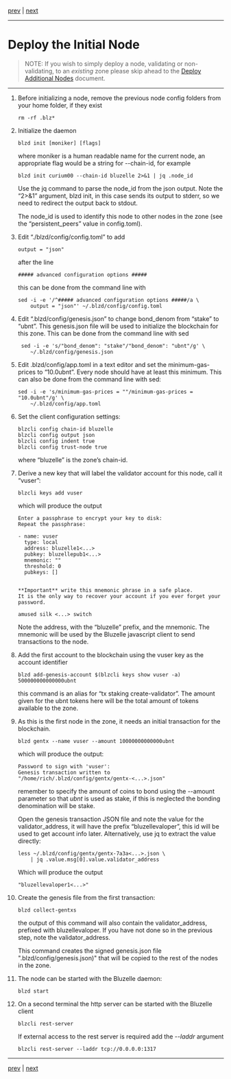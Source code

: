[prev](./build.md) | [next](./deployaddl.md)
***

Deploy the Initial Node
=======================

>NOTE: If you wish to simply deploy a node, validating or non-validating, to an
*existing* zone please skip ahead to the [Deploy Additional Nodes](./deployaddl.md)
document.
***

1.  Before initializing a node, remove the previous node config folders from 
    your home folder, if they exist

        rm -rf .blz*
 
2.  Initialize the daemon

        blzd init [moniker] [flags]

    where moniker is a human readable name for the current node, an appropriate 
    flag would be a string for --chain-id, for example

        blzd init curium00 --chain-id bluzelle 2>&1 | jq .node_id
    
    Use the jq command to parse the node_id from the json output. Note the 
    “2>&1” argument, blzd init, in this case sends its output to stderr, so we 
    need to redirect the output back to stdout. 
    
    The node_id is used to identify this node to other nodes in the zone (see 
    the “persistent_peers” value in config.toml).

3.  Edit “./blzd/config/config.toml” to add 

        output = "json"

    after the line 

        ##### advanced configuration options #####
        
    this can be done from the command line with
    
        sed -i -e '/^##### advanced configuration options #####/a \
            output = "json"' ~/.blzd/config/config.toml

4.  Edit “.blzd/config/genesis.json” to change bond_denom from “stake” to 
    “ubnt”. This genesis.json file will be used to initialize the blockchain 
    for this zone. This can be done from the command line with sed

         sed -i -e 's/"bond_denom": "stake"/"bond_denom": "ubnt"/g' \
            ~/.blzd/config/genesis.json

5.  Edit .blzd/config/app.toml in a text editor and set the minimum-gas-prices 
    to “10.0ubnt”. Every node should have at least this minimum. This can also 
    be done from the command line with sed: 

        sed -i -e 's/minimum-gas-prices = ""/minimum-gas-prices = "10.0ubnt"/g' \
            ~/.blzd/config/app.toml

6.  Set the client configuration settings:

        blzcli config chain-id bluzelle 
        blzcli config output json 
        blzcli config indent true 
        blzcli config trust-node true
        
    where “bluzelle” is the zone’s chain-id.

7.  Derive a new key that will label the validator account for this node, call 
    it “vuser”:

        blzcli keys add vuser
        
    which will produce the output 
        
        Enter a passphrase to encrypt your key to disk:
        Repeat the passphrase:
        
        - name: vuser
          type: local
          address: bluzelle1<...>
          pubkey: bluzellepub1<...>
          mnemonic: ""
          threshold: 0
          pubkeys: []
        
        
        **Important** write this mnemonic phrase in a safe place.
        It is the only way to recover your account if you ever forget your password.
        
        amused silk <...> switch

    Note the address, with the “bluzelle” prefix, and the mnemonic. The 
    mnemonic will be used by the Bluzelle javascript client to send 
    transactions to the node.

8.  Add the first account to the blockchain using the vuser key as the account 
    identifier

        blzd add-genesis-account $(blzcli keys show vuser -a) 500000000000000ubnt
        
    this command is an alias for “tx staking create-validator”. The amount 
    given for the ubnt tokens here will be the total amount of tokens available 
    to the zone.

9.  As this is the first node in the zone, it needs an initial transaction for 
    the blockchain. 

        blzd gentx --name vuser --amount 10000000000000ubnt
        
    which will produce the output:
        
        Password to sign with 'vuser':
        Genesis transaction written to "/home/rich/.blzd/config/gentx/gentx-<...>.json"
        
    remember to specify the  amount of coins to bond using the --amount 
    parameter so that *ubnt* is used as stake, if this is neglected the bonding 
    denomination will be stake. 
    
    Open the genesis transaction JSON file and note the value for the 
    validator_address, it will have the prefix “bluzellevaloper”,  this id will
    be used to get account info later. Alternatively, use jq to extract the 
    value directly:
    
        less ~/.blzd/config/gentx/gentx-7a3a<...>.json \
            | jq .value.msg[0].value.validator_address
    
    Which will produce the output
    
        "bluzellevaloper1<...>"
    
10. Create the genesis file from the first transaction:

        blzd collect-gentxs
        
    the output of this command will also contain the validator_address, 
    prefixed with bluzellevaloper. If you have not done so in the previous 
    step, note the validator_address. 
    
    This command creates the signed genesis.json file 
    ".blzd/config/genesis.json)" that will be copied to the rest of the nodes 
    in the zone.

11. The node can be started with the Bluzelle daemon:

        blzd start
        
12. On a second terminal the http server can be started with the Bluzelle 
    client

        blzcli rest-server
 
    If external access to the rest server is required add the _--laddr_ 
    argument
    
        blzcli rest-server --laddr tcp://0.0.0.0:1317
 
***
[prev](./build.md) | [next](./deployaddl.md)
